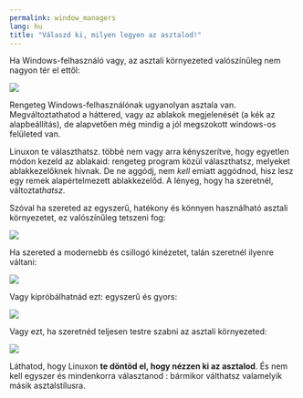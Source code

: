 ```yaml
---
permalink: window_managers
lang: hu
title: "Válaszd ki, milyen legyen az asztalod!"
---
```


Ha Windows-felhasználó vagy, az asztali környezeted valószínűleg nem nagyon tér el ettől:

<img src="Images/windows_vista.jpg" />

Rengeteg Windows-felhasználónak ugyanolyan asztala van. Megváltoztathatod a háttered, vagy az ablakok megjelenését (a kék az alapbeállítás), de alapvetően még mindig a jól megszokott windows-os felületed van.

Linuxon te választhatsz. többé nem vagy arra kényszerítve, hogy egyetlen módon kezeld az ablakaid: rengeteg program közül választhatsz, melyeket ablakkezelőknek hívnak. De ne aggódj, nem <i>kell</i> emiatt aggódnod, hisz lesz egy remek alapértelmezett ablakkezelőd. A lényeg, hogy ha szeretnél, változtat<i>hatsz</i>.

Szóval ha szereted az egyszerű, hatékony és könnyen használható asztali környezetet, ez valószínűleg tetszeni fog:

<img src="Images/ubuntu.jpg"/>

Ha szereted a modernebb és csillogó kinézetet, talán szeretnél ilyenre váltani:

<img src="Images/kde.png" />

Vagy kipróbálhatnád ezt: egyszerű és gyors:

<img src="Images/xfce.jpg" />

Vagy ezt, ha szeretnéd teljesen testre szabni az asztali környezeted:

<img src="Images/wm.jpg" />

Láthatod, hogy Linuxon <b>te döntöd el, hogy nézzen ki az asztalod</b>. És nem kell egyszer és mindenkorra választanod : bármikor válthatsz valamelyik másik asztalstílusra.




